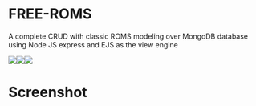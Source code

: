 # FREE-ROMS

A complete CRUD with classic ROMS modeling over MongoDB database using Node JS express and EJS as the view engine

<img src="https://img.shields.io/badge/Node.js-339933?style=for-the-badge&logo=nodedotjs&logoColor=white"><img src="https://img.shields.io/badge/Express.js-000000?style=for-the-badge&logo=express&logoColor=white"><img src="https://img.shields.io/badge/MongoDB-4EA94B?style=for-the-badge&logo=mongodb&logoColor=white">
# Screenshot

<img src="">
